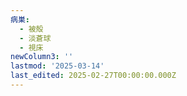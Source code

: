 ```yaml
---
病巣:
  - 被殻
  - 淡蒼球
  - 視床
newColumn3: ''
lastmod: '2025-03-14'
last_edited: 2025-02-27T00:00:00.000Z
---
```



